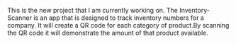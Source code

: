 This is the new project that I am currently working on.
The Inventory-Scanner is an app that is designed to track inventory numbers for a company.
It will create a QR code for each category of product.By scanning the QR code it will demonstrate the amount of that product available. 


